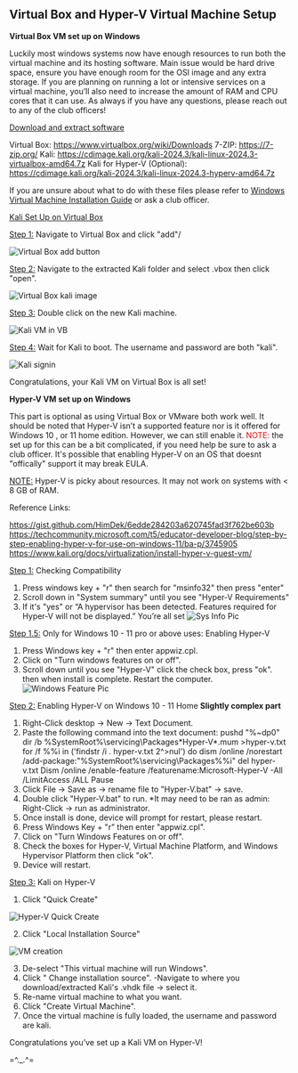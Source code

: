 ## Virtual Box and Hyper-V Virtual Machine Setup

**Virtual Box VM set up on Windows**

Luckily most windows systems now have enough resources to run both the virtual machine and its hosting software. Main issue would be hard drive space, ensure you have enough room for the OSI image and any extra storage. If you are planning on running a lot or intensive services on a virtual machine, you’ll also need to increase the amount of RAM and CPU cores that it can use. As always if you have any questions, please reach out to any of the club officers!

<ins>Download and extract software</ins>

Virtual Box: https://www.virtualbox.org/wiki/Downloads
7-ZIP: https://7-zip.org/
Kali: https://cdimage.kali.org/kali-2024.3/kali-linux-2024.3-virtualbox-amd64.7z
Kali for Hyper-V (Optional): https://cdimage.kali.org/kali-2024.3/kali-linux-2024.3-hyperv-amd64.7z

If you are unsure about what to do with these files please refer to [Windows Virtual Machine Installation Guide](./windows_installation_guide.html) or ask a club officer.

<ins>Kali Set Up on Virtual Box</ins>

<ins>Step 1:</ins> Navigate to Virtual Box and click "add"/

![Virtual Box add button](./images/VB-Hyper-V/VB_Add_VM.png)

<ins>Step 2:</ins> Navigate to the extracted Kali folder and select .vbox then click "open".

![Virtual Box kali image](./images/VB-Hyper-V/VB_Kali_File_Explorer.png)

<ins>Step 3:</ins> Double click on the new Kali machine.

![Kali VM in VB](./images/VB-Hyper-V/VB_Kali.png)

<ins>Step 4:</ins> Wait for Kali to boot. The username and password are both "kali".

![Kali signin](./images/VB-Hyper-V/VM_Kali_Signin.png)

Congratulations, your Kali VM on Virtual Box is all set!

**Hyper-V VM set up on Windows**

This part is optional as using Virtual Box or VMware both work well. It should be noted that Hyper-V isn’t a supported feature nor is it offered for Windows 10 , or 11 home edition. However, we can still enable it. <span style="color:red">NOTE:</span> the set up for this can be a bit complicated, if you need help be sure to ask a club officer. It's possible that enabling Hyper-V on an OS that doesnt "offically" support it may break EULA.

<ins>NOTE:</ins> Hyper-V is picky about resources. It may not work on systems with < 8 GB of RAM.

Reference Links:

https://gist.github.com/HimDek/6edde284203a620745fad3f762be603b
https://techcommunity.microsoft.com/t5/educator-developer-blog/step-by-step-enabling-hyper-v-for-use-on-windows-11/ba-p/3745905
https://www.kali.org/docs/virtualization/install-hyper-v-guest-vm/

<ins>Step 1:</ins> Checking Compatibility

1. Press windows key + "r" then search for "msinfo32" then press "enter"
2. Scroll down in "System summary" until you see "Hyper-V Requirements"
3. If it's "yes" or “A hypervisor has been detected. Features required for Hyper-V will not be displayed.” You’re all set
![Sys Info Pic](./images/VB-Hyper-V/Sys_Info.png)

<ins>Step 1.5:</ins> Only for Windows 10 - 11 pro or above uses: Enabling Hyper-V

1. Press Windows key + "r" then enter appwiz.cpl.
2. Click on "Turn windows features on or off".
3. Scroll down until you see "Hyper-V" click the check box, press "ok". then when install is complete. Restart the computer.
![Windows Feature Pic](./images/VB-Hyper-V/Windows_Features.png)

<ins>Step 2:</ins> Enabling Hyper-V on Windows 10 - 11 Home
**Slightly complex part**

1. Right-Click desktop -> New -> Text Document.
2. Paste the following command into the text document:
    pushd "%~dp0"
    dir /b %SystemRoot%\servicing\Packages\*Hyper-V*.mum >hyper-v.txt
    for /f %%i in ('findstr /i . hyper-v.txt 2^>nul') do dism /online /norestart /add-package:"%SystemRoot%\servicing\Packages\%%i"
    del hyper-v.txt
    Dism /online /enable-feature /featurename:Microsoft-Hyper-V -All /LimitAccess /ALL
    Pause
3. Click File -> Save as -> rename file to "Hyper-V.bat" -> save.
4. Double click "Hyper-V.bat" to run.
    *It may need to be ran as admin: Right-Click -> run as administrator.
5. Once install is done, device will prompt for restart, please restart.
6. Press Windows Key + "r" then enter "appwiz.cpl".
7. Click on "Turn Windows Features on or off".
8. Check the boxes for Hyper-V, Virtual Machine Platform, and Windows Hypervisor Platform then click "ok".
9. Device will restart.

<ins>Step 3:</ins> Kali on Hyper-V

1. Click "Quick Create"

![Hyper-V Quick Create](./images/VB-Hyper-V/Hyper-V.png)

2. Click "Local Installation Source"

![VM creation](./images/VB-Hyper-V/Hyper-V_Create_VM.png)

3. De-select "This virtual machine will run Windows".
4. Click " Change installation source".
    -Navigate to where you download/extracted Kali's .vhdk file -> select it.
5. Re-name virtual machine to what you want.
6. Click "Create Virtual Machine".
7. Once the virtual machine is fully loaded, the username and password are kali.

Congratulations you’ve set up a Kali VM on Hyper-V!


=^._.^=
